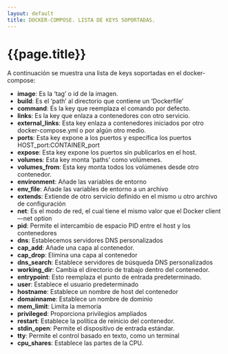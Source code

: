 ```yaml
---
layout: default
title: DOCKER-COMPOSE. LISTA DE KEYS SOPORTADAS.
---
```

# {{page.title}}

A continuación se muestra una lista de keys soportadas en el docker-compose:



- **image**: Es la ‘tag’ o id de la imagen.
- **build**: Es el ‘path’ al directorio que contiene un ‘Dockerfile’
- **command**: Es la key que reemplaza el comando por defecto.
- **links**: Es la key que enlaza  a contenedores con otro servicio.
- **external_links**: Esta key enlaza a contenedores iniciados por otro docker-compose.yml o por algún otro medio.
- **ports**: Esta key expone a los puertos y específica los puertos HOST_port:CONTAINER_port
- **expose**: Esta key expone los puertos sin publicarlos en el host.
- **volumes**: Esta key monta ‘paths’ como volúmenes.
- **volumes_from**: Esta key monta todos los volúmenes desde otro contenedor.
- **environment**: Añade las variables de entorno
- **env_file**: Añade las variables de entorno a un archivo
- **extends**: Extiende de otro servicio definido en el mismo u otro archivo de configuración
- **net**: Es el modo de red, el cual tiene el mismo valor que el Docker client –-net option
- **pid**: Permite el intercambio de espacio PID entre el host y los contenedores
- **dns**: Establecemos servidores DNS personalizados
- **cap_add**: Añade una capa al contenedor.
- **cap_drop**: Elimina una capa al contenedor
- **dns_search**: Establece servidores de búsqueda DNS personalizados
- **working_dir**: Cambia el directorio de trabajo dentro del contenedor.
- **entrypoint**: Esto reemplaza el punto de entrada predeterminado.
- **user**: Establece el usuario predeterminado
- **hostname**: Establece un nombre de host del contenedor
- **domainname**: Establece un nombre de dominio
- **mem_limit**: Limita la memoria
- **privileged**: Proporciona privilegios ampliados
- **restart**: Establece la política de reinicio del contenedor.
- **stdin_open**: Permite el dispositivo de entrada estándar.
- **tty**: Permite el control basado en texto, como un terminal
- **cpu_shares**: Establece las partes de la CPU.